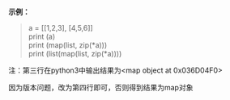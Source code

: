 **示例：**  
> a = [[1,2,3], [4,5,6]]  
print (a)  
print (map(list, zip(*a)))  
print (list(map(list, zip(*a))))

注：第三行在python3中输出结果为<map object at 0x036D04F0>

因为版本问题，改为第四行即可，否则得到结果为map对象
